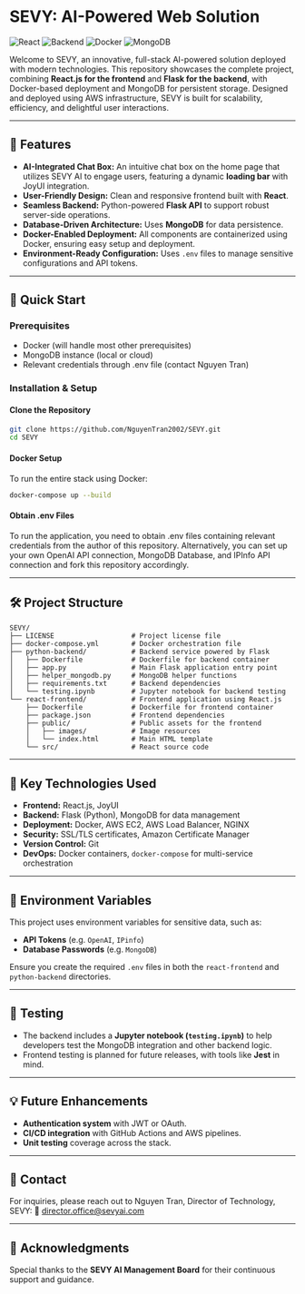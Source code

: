 
# SEVY: AI-Powered Web Solution

![React](https://img.shields.io/badge/Frontend-React-blue)
![Backend](https://img.shields.io/badge/Backend-Flask-green)
![Docker](https://img.shields.io/badge/Deployment-Docker-yellow)
![MongoDB](https://img.shields.io/badge/Database-MongoDB-orange)

Welcome to SEVY, an innovative, full-stack AI-powered solution deployed with modern technologies. This repository showcases the complete project, combining **React.js for the frontend** and **Flask for the backend**, with Docker-based deployment and MongoDB for persistent storage. Designed and deployed using AWS infrastructure, SEVY is built for scalability, efficiency, and delightful user interactions.

---

## 🌟 Features
- **AI-Integrated Chat Box:** An intuitive chat box on the home page that utilizes SEVY AI to engage users, featuring a dynamic **loading bar** with JoyUI integration.
- **User-Friendly Design:** Clean and responsive frontend built with **React**.
- **Seamless Backend:** Python-powered **Flask API** to support robust server-side operations.
- **Database-Driven Architecture:** Uses **MongoDB** for data persistence.
- **Docker-Enabled Deployment:** All components are containerized using Docker, ensuring easy setup and deployment.
- **Environment-Ready Configuration:** Uses `.env` files to manage sensitive configurations and API tokens.

---

## 🚀 Quick Start

### Prerequisites
- Docker (will handle most other prerequisites)
- MongoDB instance (local or cloud)
- Relevant credentials through .env file (contact Nguyen Tran)

### Installation & Setup

#### Clone the Repository
```bash
git clone https://github.com/NguyenTran2002/SEVY.git
cd SEVY
```

#### Docker Setup
To run the entire stack using Docker:
```bash
docker-compose up --build
```

#### Obtain .env Files
To run the application, you need to obtain .env files containing relevant credentials from the author of this repository.
Alternatively, you can set up your own OpenAI API connection, MongoDB Database, and IPInfo API connection and fork this repository accordingly.

---

## 🛠️ Project Structure

```
SEVY/
├── LICENSE                   # Project license file
├── docker-compose.yml        # Docker orchestration file
├── python-backend/           # Backend service powered by Flask
│   ├── Dockerfile            # Dockerfile for backend container
│   ├── app.py                # Main Flask application entry point
│   ├── helper_mongodb.py     # MongoDB helper functions
│   ├── requirements.txt      # Backend dependencies
│   └── testing.ipynb         # Jupyter notebook for backend testing
└── react-frontend/           # Frontend application using React.js
    ├── Dockerfile            # Dockerfile for frontend container
    ├── package.json          # Frontend dependencies
    ├── public/               # Public assets for the frontend
    │   ├── images/           # Image resources
    │   └── index.html        # Main HTML template
    └── src/                  # React source code
```

---

## 📂 Key Technologies Used
- **Frontend:** React.js, JoyUI
- **Backend:** Flask (Python), MongoDB for data management
- **Deployment:** Docker, AWS EC2, AWS Load Balancer, NGINX
- **Security:** SSL/TLS certificates, Amazon Certificate Manager
- **Version Control:** Git
- **DevOps:** Docker containers, `docker-compose` for multi-service orchestration

---

## 🔑 Environment Variables
This project uses environment variables for sensitive data, such as:
- **API Tokens** (e.g. `OpenAI`, `IPinfo`)
- **Database Passwords** (e.g. `MongoDB`)

Ensure you create the required `.env` files in both the `react-frontend` and `python-backend` directories.

---

## 🧪 Testing
- The backend includes a **Jupyter notebook (`testing.ipynb`)** to help developers test the MongoDB integration and other backend logic.
- Frontend testing is planned for future releases, with tools like **Jest** in mind.

---

## 💡 Future Enhancements
- **Authentication system** with JWT or OAuth.
- **CI/CD integration** with GitHub Actions and AWS pipelines.
- **Unit testing** coverage across the stack.

---

## 📧 Contact
For inquiries, please reach out to Nguyen Tran, Director of Technology, SEVY: 
📧 [director.office@sevyai.com](mailto:director.office@sevyai.com)

---

## 🎉 Acknowledgments
Special thanks to the **SEVY AI Management Board** for their continuous support and guidance.